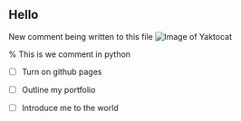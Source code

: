 ## Hello 

New comment being written to this file
![Image of Yaktocat](https://octodex.github.com/images/yaktocat.png)


% This is we comment in python

- [ ] Turn on github pages
- [ ] Outline my portfolio
- [ ] Introduce me to the world

